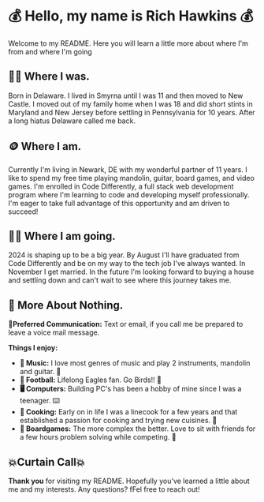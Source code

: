 # 💰 Hello, my name is Rich Hawkins 💰
Welcome to my README. Here you will learn a little more about where I'm from and where I'm going    
## 🚫💵 Where I was.
Born in Delaware. I lived in Smyrna until I was 11 and then moved to New Castle. I moved out of my family home when I was 18 and did short stints in Maryland and New Jersey before settling in Pennsylvania for 10 years. After a long hiatus Delaware called me back.
## 🪙 Where I am.
Currently I'm living in Newark, DE with my wonderful partner of 11 years. I like to spend my free time playing mandolin, guitar, board games, and video games. I'm enrolled in Code Differently, a full stack web development program where I'm learning to code and developing myself professionally. I'm eager to take full advantage of this opportunity and am driven to succeed!

## 💸💸 Where I am going.
2024 is shaping up to be a big year. By August I'll have graduated from Code Differently and be on my way to the tech job I've always wanted. In November I get married. In the future I'm looking forward to buying a house and settling down and can't wait to see where this journey takes me.
  
## 📖 More About Nothing.
**📱Preferred Communication:** Text or email, if you call me be prepared to leave a voice mail message.

**Things I enjoy:**

  - **🎵 Music:** I love most genres of music and play 2 instruments, mandolin and guitar. 🎸
  - **🏈 Football:** Lifelong Eagles fan. Go Birds!! 🦅
  - **🖥️ Computers:** Building PC's has been a hobby of mine since I was a teenager. ⌨️
  - **🍳 Cooking:** Early on in life I was a linecook for a few years and that established a passion for cooking and trying new cuisines. 🍟
  - **🎲 Boardgames:** The more complex the better. Love to sit with friends for a few hours problem solving while competing. 🎲

## 💥Curtain Call💥

**Thank you** for visiting my README. Hopefully you've learned a little about me and my interests. Any questions? fFel free to reach out!
            
